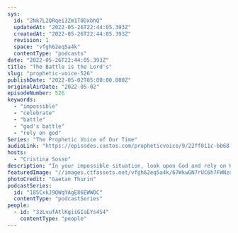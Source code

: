 ```yaml
---
sys:
  id: "2Nk7L2QRqei3Zm1T0DxbhQ"
  updatedAt: "2022-05-26T22:44:05.393Z"
  createdAt: "2022-05-26T22:44:05.393Z"
  revision: 1
  space: "vfgh62eq5a4k"
  contentType: "podcasts"
date: "2022-05-26T22:44:05.393Z"
title: "The Battle is the Lord's"
slug: "prophetic-voice-526"
publishDate: "2022-05-02T05:00:00.000Z"
originalAirDate: "2022-05-02"
episodeNumber: 526
keywords:
  - "impossible"
  - "celebrate"
  - "battle"
  - "god's battle"
  - "rely on god"
Series: "The Prophetic Voice of Our Time"
audioLink: "https://episodes.castos.com/propheticvoice/9/22ff011c-bb68-465c-b6ea-565b9e6e70bc/04-30-01-22-The-Prophetic-Voice-of-our-Time-mixdown-.mp3"
hosts:
  - "Cristina Sosso"
description: "In your impossible situation, look upon God and rely on Him. Praise and thank Him in advance; if you receive a prophecy that is an impossible task, but you believe it, you should start celebrating! As long as we believe, trust, and obey God, He will fight the battle for us."
featuredImage: "//images.ctfassets.net/vfgh62eq5a4k/67WkwGN7rUC6h7FWNzoDiO/821bba134ebc01db3deb7431440a5225/pexels-gaetan-thurin-3163927__1_.jpg"
photoCredit: "Gaetan Thurin"
podcastSeries:
  id: "185CxkJ9QWqYAgE86EWWOC"
  contentType: "podcastSeries"
people:
  - id: "3zLvufAtlKgiiGIaEYs4S4"
    contentType: "people"
---
```

